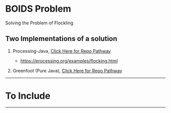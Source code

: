 # BOIDS Problem
Solving the Problem of Flockling

## Two Implementations of a solution

1. Processing-Java, <a href="">Click Here for Repo Pathway</a>
   - https://processing.org/examples/flocking.html

2. Greenfoot (Pure Java), <a href="">Click Here for Repo Pathway</a>

---

# To Include

---
